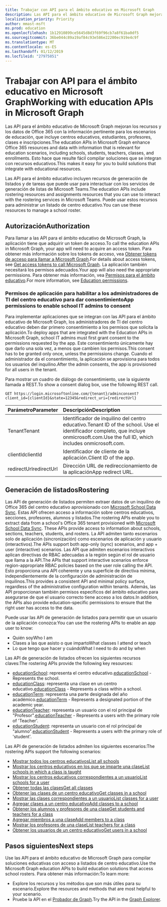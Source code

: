 ```yaml
---
title: Trabajar con API para el ámbito educativo en Microsoft Graph
description: Las API para el ámbito educativo de Microsoft Graph mejoran los recursos y los datos de Office 365 con la información pertinente para los escenarios de educación, que incluye centros educativos, estudiantes, profesores, clases e inscripciones. Esto hace que resulte fácil compilar soluciones que se integran con recursos educativos.
localization_priority: Priority
author: mmast-msft
ms.prod: education
ms.openlocfilehash: 1b12910899ce5645d8d3f69f96cb7a8f61ba0df5
ms.sourcegitcommit: 36be044c89a19af84c93e586e22200ec919e4c9f
ms.translationtype: MT
ms.contentlocale: es-ES
ms.lasthandoff: 01/12/2019
ms.locfileid: "27975851"
---
```

# <a name="working-with-education-apis-in-microsoft-graph"></a><span data-ttu-id="9dc21-104">Trabajar con API para el ámbito educativo en Microsoft Graph</span><span class="sxs-lookup"><span data-stu-id="9dc21-104">Working with education APIs in Microsoft Graph</span></span>

<span data-ttu-id="9dc21-105">Las API para el ámbito educativo de Microsoft Graph mejoran los recursos y los datos de Office 365 con la información pertinente para los escenarios de educación, que incluye centros educativos, estudiantes, profesores, clases e inscripciones.</span><span class="sxs-lookup"><span data-stu-id="9dc21-105">The education APIs in Microsoft Graph enhance Office 365 resources and data with information that is relevant for education scenarios, including schools, students, teachers, classes, and enrollments.</span></span> <span data-ttu-id="9dc21-106">Esto hace que resulte fácil compilar soluciones que se integran con recursos educativos.</span><span class="sxs-lookup"><span data-stu-id="9dc21-106">This makes it easy for you to build solutions that integrate with educational resources.</span></span>

<span data-ttu-id="9dc21-107">Las API para el ámbito educativo incluyen recursos de generación de listados y de tareas que puede usar para interactuar con los servicios de generación de listas de Microsoft Teams.</span><span class="sxs-lookup"><span data-stu-id="9dc21-107">The education APIs include rostering resources and assignments resources that you can use to interact with the rostering services in Microsoft Teams.</span></span> <span data-ttu-id="9dc21-108">Puede usar estos recursos para administrar un listado de centro educativo.</span><span class="sxs-lookup"><span data-stu-id="9dc21-108">You can use these resources to manage a school roster.</span></span>

## <a name="authorization"></a><span data-ttu-id="9dc21-109">Autorización</span><span class="sxs-lookup"><span data-stu-id="9dc21-109">Authorization</span></span>

<span data-ttu-id="9dc21-110">Para llamar a las API para el ámbito educativo de Microsoft Graph, la aplicación tiene que adquirir un token de acceso.</span><span class="sxs-lookup"><span data-stu-id="9dc21-110">To call the education APIs in Microsoft Graph, your app will need to acquire an access token.</span></span> <span data-ttu-id="9dc21-111">Para obtener más información sobre los tokens de acceso, vea [Obtener tokens de acceso para llamar a Microsoft Graph](https://developer.microsoft.com/graph/docs/concepts/auth_overview).</span><span class="sxs-lookup"><span data-stu-id="9dc21-111">For details about access tokens, see [Get access tokens to call Microsoft Graph](https://developer.microsoft.com/graph/docs/concepts/auth_overview).</span></span> <span data-ttu-id="9dc21-112">La aplicación también necesitará los permisos adecuados.</span><span class="sxs-lookup"><span data-stu-id="9dc21-112">Your app will also need the appropriate permissions.</span></span> <span data-ttu-id="9dc21-113">Para obtener más información, vea [Permisos para el ámbito educativo](/graph/permissions-reference#education-permissions).</span><span class="sxs-lookup"><span data-stu-id="9dc21-113">For more information, see [Education permissions](/graph/permissions-reference#education-permissions).</span></span> 

### <a name="app-permissions-to-enable-school-it-admins-to-consent"></a><span data-ttu-id="9dc21-114">Permisos de aplicación para habilitar a los administradores de TI del centro educativo para dar consentimiento</span><span class="sxs-lookup"><span data-stu-id="9dc21-114">App permissions to enable school IT admins to consent</span></span> 

<span data-ttu-id="9dc21-115">Para implementar aplicaciones que se integran con las API para el ámbito educativo de Microsoft Graph, los administradores de TI del centro educativo deben dar primero consentimiento a los permisos que solicita la aplicación.</span><span class="sxs-lookup"><span data-stu-id="9dc21-115">To deploy apps that are integrated with the Education APIs in Microsoft Graph, school IT admins must first grant consent to the permissions requested by the app.</span></span> <span data-ttu-id="9dc21-116">Este consentimiento únicamente hay que darlo una sola vez, a menos que cambien los permisos.</span><span class="sxs-lookup"><span data-stu-id="9dc21-116">This consent has to be granted only once, unless the permissions change.</span></span> <span data-ttu-id="9dc21-117">Cuando el administrador da el consentimiento, la aplicación se aprovisiona para todos los usuarios del inquilino.</span><span class="sxs-lookup"><span data-stu-id="9dc21-117">After the admin consents, the app is provisioned for all users in the tenant.</span></span>

<span data-ttu-id="9dc21-118">Para mostrar un cuadro de diálogo de consentimiento, use la siguiente llamada a REST.</span><span class="sxs-lookup"><span data-stu-id="9dc21-118">To show a consent dialog box, use the following REST call.</span></span>

```
GET https://login.microsoftonline.com/{tenant}/adminconsent?
client_id={clientId}&state=12345&redirect_uri={redirectUrl}
```

|<span data-ttu-id="9dc21-119">Parámetro</span><span class="sxs-lookup"><span data-stu-id="9dc21-119">Parameter</span></span>|<span data-ttu-id="9dc21-120">Descripción</span><span class="sxs-lookup"><span data-stu-id="9dc21-120">Description</span></span>|
|:--------|:----------|
|<span data-ttu-id="9dc21-121">Tenant</span><span class="sxs-lookup"><span data-stu-id="9dc21-121">Tenant</span></span>|<span data-ttu-id="9dc21-122">Identificador de inquilino del centro educativo.</span><span class="sxs-lookup"><span data-stu-id="9dc21-122">Tenant ID of the school.</span></span> <span data-ttu-id="9dc21-123">Use el identificador completo, que incluye onmicrosoft.com.</span><span class="sxs-lookup"><span data-stu-id="9dc21-123">Use the full ID, which includes onmicrosoft.com.</span></span>|
|<span data-ttu-id="9dc21-124">clientId</span><span class="sxs-lookup"><span data-stu-id="9dc21-124">clientId</span></span>|<span data-ttu-id="9dc21-125">Identificador de cliente de la aplicación.</span><span class="sxs-lookup"><span data-stu-id="9dc21-125">Client ID of the app.</span></span>|
|<span data-ttu-id="9dc21-126">redirectUrl</span><span class="sxs-lookup"><span data-stu-id="9dc21-126">redirectUrl</span></span>|<span data-ttu-id="9dc21-127">Dirección URL de redireccionamiento de la aplicación</span><span class="sxs-lookup"><span data-stu-id="9dc21-127">App redirect URL.</span></span>|


## <a name="rostering"></a><span data-ttu-id="9dc21-128">Generación de listados</span><span class="sxs-lookup"><span data-stu-id="9dc21-128">Rostering</span></span>

<span data-ttu-id="9dc21-129">Las API de generación de listados permiten extraer datos de un inquilino de Office 365 del centro educativo aprovisionado con [Microsoft School Data Sync](https://sds.microsoft.com/). Estas API ofrecen acceso a información sobre centros educativos, secciones, profesores, alumnos y listados.</span><span class="sxs-lookup"><span data-stu-id="9dc21-129">The rostering APIs enable you to extract data from a school's Office 365 tenant provisioned with [Microsoft School Data Sync](https://sds.microsoft.com/). These APIs provide access to information about schools, sections, teachers, students, and rosters.</span></span> <span data-ttu-id="9dc21-130">La API admiten tanto escenarios solo de aplicación (sincronización) como escenarios de aplicación y usuario (interactivos).</span><span class="sxs-lookup"><span data-stu-id="9dc21-130">The APIs support both app-only (sync) scenarios, and app + user (interactive) scenarios.</span></span> <span data-ttu-id="9dc21-131">Las API que admiten escenarios interactivos aplican directivas de RBAC adecuadas a la región según el rol de usuario que llama a la API.</span><span class="sxs-lookup"><span data-stu-id="9dc21-131">The APIs that support interactive scenarios enforce region-appropriate RBAC policies based on the user role calling the API.</span></span> <span data-ttu-id="9dc21-132">Esto proporciona una API coherente y una superficie de directiva mínima, independientemente de la configuración de administración de inquilinos.</span><span class="sxs-lookup"><span data-stu-id="9dc21-132">This provides a consistent API and minimal policy surface, regardless of the administrative configuration within tenants.</span></span> <span data-ttu-id="9dc21-133">Además, las API proporcionan también permisos específicos del ámbito educativo para asegurarse de que el usuario correcto tiene acceso a los datos.</span><span class="sxs-lookup"><span data-stu-id="9dc21-133">In addition, the APIs also provide education-specific permissions to ensure that the right user has access to the data.</span></span>

<span data-ttu-id="9dc21-134">Puede usar las API de generación de listados para permitir que un usuario de la aplicación conozca:</span><span class="sxs-lookup"><span data-stu-id="9dc21-134">You can use the rostering APIs to enable an app user to know:</span></span>

- <span data-ttu-id="9dc21-135">Quién soy</span><span class="sxs-lookup"><span data-stu-id="9dc21-135">Who I am</span></span>
- <span data-ttu-id="9dc21-136">Clases a las que asisto o que imparto</span><span class="sxs-lookup"><span data-stu-id="9dc21-136">What classes I attend or teach</span></span>
- <span data-ttu-id="9dc21-137">Lo que tengo que hacer y cuándo</span><span class="sxs-lookup"><span data-stu-id="9dc21-137">What I need to do and by when</span></span>

<span data-ttu-id="9dc21-138">Las API de generación de listados ofrecen los siguientes recursos claves:</span><span class="sxs-lookup"><span data-stu-id="9dc21-138">The rostering APIs provide the following key resources:</span></span>

- <span data-ttu-id="9dc21-139">[educationSchool](educationschool.md): representa el centro educativo.</span><span class="sxs-lookup"><span data-stu-id="9dc21-139">[educationSchool](educationschool.md) - Represents the school.</span></span>
- <span data-ttu-id="9dc21-140">[educationClass](educationclass.md): representa una clase en un centro educativo.</span><span class="sxs-lookup"><span data-stu-id="9dc21-140">[educationClass](educationclass.md) - Represents a class within a school.</span></span>
- <span data-ttu-id="9dc21-141">[educationTerm](educationterm.md): representa una parte designada del año académico.</span><span class="sxs-lookup"><span data-stu-id="9dc21-141">[educationTerm](educationterm.md) - Represents a designated portion of the academic year.</span></span>
- <span data-ttu-id="9dc21-142">[educationTeacher](educationteacher.md): representa un usuario con el rol principal de "Profesor".</span><span class="sxs-lookup"><span data-stu-id="9dc21-142">[educationTeacher](educationteacher.md) - Represents a users with the primary role of 'Teacher'.</span></span>
- <span data-ttu-id="9dc21-143">[educationStudent](educationstudent.md): representa un usuario con el rol principal de "alumno".</span><span class="sxs-lookup"><span data-stu-id="9dc21-143">[educationStudent](educationstudent.md) - Represents a users with the primary role of 'student'.</span></span>

<span data-ttu-id="9dc21-144">Las API de generación de listados admiten los siguientes escenarios:</span><span class="sxs-lookup"><span data-stu-id="9dc21-144">The rostering APIs support the following scenarios:</span></span>

- [<span data-ttu-id="9dc21-145">Mostrar todos los centros educativos</span><span class="sxs-lookup"><span data-stu-id="9dc21-145">List all schools</span></span>](../api/educationroot-list-schools.md) 
- [<span data-ttu-id="9dc21-146">Mostrar los centros educativos en los que se imparte una clase</span><span class="sxs-lookup"><span data-stu-id="9dc21-146">List schools in which a class is taught</span></span>](../api/educationclass-list-schools.md)
- [<span data-ttu-id="9dc21-147">Mostrar los centros educativos correspondientes a un usuario</span><span class="sxs-lookup"><span data-stu-id="9dc21-147">List schools for a user</span></span>](../api/educationuser-list-schools.md)
- [<span data-ttu-id="9dc21-148">Obtener todas las clases</span><span class="sxs-lookup"><span data-stu-id="9dc21-148">Get all classes</span></span>](../api/educationroot-list-classes.md)
- [<span data-ttu-id="9dc21-149">Obtener las clases de un centro educativo</span><span class="sxs-lookup"><span data-stu-id="9dc21-149">Get classes in a school</span></span>](../api/educationschool-list-classes.md)
- [<span data-ttu-id="9dc21-150">Mostrar las clases correspondientes a un usuario</span><span class="sxs-lookup"><span data-stu-id="9dc21-150">List classes for a user</span></span>](../api/educationuser-list-classes.md)
- [<span data-ttu-id="9dc21-151">Agregar clases a un centro educativo</span><span class="sxs-lookup"><span data-stu-id="9dc21-151">Add classes to a school</span></span>](../api/educationschool-post-classes.md)
- [<span data-ttu-id="9dc21-152">Obtener los alumnos y profesores de una clase</span><span class="sxs-lookup"><span data-stu-id="9dc21-152">Get students and teachers for a class</span></span>](../api/educationclass-list-members.md)
- [<span data-ttu-id="9dc21-153">Agregar miembros a una clase</span><span class="sxs-lookup"><span data-stu-id="9dc21-153">Add members to a class</span></span>](../api/educationclass-post-members.md) 
- [<span data-ttu-id="9dc21-154">Mostrar los profesores de una clase</span><span class="sxs-lookup"><span data-stu-id="9dc21-154">List teachers for a class</span></span>](../api/educationclass-list-teachers.md)
- [<span data-ttu-id="9dc21-155">Obtener los usuarios de un centro educativo</span><span class="sxs-lookup"><span data-stu-id="9dc21-155">Get users in a school</span></span>](../api/educationschool-list-users.md)

<!-- Should you list delete scenarios here as well? -->

## <a name="next-steps"></a><span data-ttu-id="9dc21-156">Pasos siguientes</span><span class="sxs-lookup"><span data-stu-id="9dc21-156">Next steps</span></span>
<span data-ttu-id="9dc21-157">Use las API para el ámbito educativo de Microsoft Graph para compilar soluciones educativas con acceso a listados de centro educativo.</span><span class="sxs-lookup"><span data-stu-id="9dc21-157">Use the Microsoft Graph education APIs to build education solutions that access school rosters.</span></span> <span data-ttu-id="9dc21-158">Para obtener más información:</span><span class="sxs-lookup"><span data-stu-id="9dc21-158">To learn more:</span></span>

- <span data-ttu-id="9dc21-159">Explore los recursos y los métodos que son más útiles para su escenario.</span><span class="sxs-lookup"><span data-stu-id="9dc21-159">Explore the resources and methods that are most helpful to your scenario.</span></span>
- <span data-ttu-id="9dc21-160">Pruebe la API en el [Probador de Graph](https://developer.microsoft.com/graph/graph-explorer).</span><span class="sxs-lookup"><span data-stu-id="9dc21-160">Try the API in the [Graph Explorer](https://developer.microsoft.com/graph/graph-explorer).</span></span>

